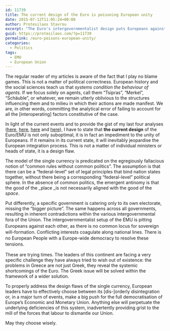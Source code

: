 ```yaml
---
id: 11739
title: The current design of the Euro is poisoning European unity
date: 2015-07-12T11:05:24+00:00
author: Protesilaos Stavrou
excerpt: "The Euro's intergovernmentalist design puts Europeans against each other. There is no common locus for sovereign will-formation. Federalisation needed."
guid: https://protesilaos.com/?p=11739
permalink: /euro-poisons-european-unity/
categories:
  - Politics
tags:
  - EMU
  - European Union
---
```

The regular reader of my articles is aware of the fact that I play no blame games. This is not a matter of political correctness. European history and the social sciences teach us that _systems condition the behaviour of agents_. If we focus solely on agents, call them &#8220;Tsipras&#8221;, &#8220;Merkel&#8221;, &#8220;Schäuble&#8221;, or whatever, we remain utterly oblivious to the structures influencing them and to milieu in which their actions are made manifest. We are, in other words, committing the analytical error of failing to account for all the [interoperating] factors constitutive of the case.

In light of the current events and to provide the gist of my last four analyses ([here](https://protesilaos.com/leftism-euro-compatibility/), [here](https://protesilaos.com/notes-completing-emu/), [here](https://protesilaos.com/eurogroup-democracy/) and [here](https://protesilaos.com/greek-referendum-radical-uncertainty/)), I have to state that **the current design** of the Euro/EMU is not only suboptimal, it is in fact an impediment to the unity of Europeans. If it remains in its current state, it will inevitably jeopardise the European integration process. This is not a matter of individual ministers or heads of state, it is a design flaw.

The model of the single currency is predicated on the egregiously fallacious notion of &#8220;common rules without common politics&#8221;. The assumption is that there can be a &#8220;federal-level&#8221; set of legal principles that bind nation states together, without there being a corresponding &#8220;federal-level&#8221; political sphere. In the absence of common politics, the emergent antinomy is that the good of the _place _is not necessarily aligned with the good of the _space_.

Put differently, a specific government is catering only to its own electorate, missing the &#8220;bigger picture&#8221;. The same happens across all governments, resulting in inherent contradictions within the various intergovernmental fora of the Union. <span style="line-height: 1.375;">The intergovernmentalist setup of the EMU is pitting Europeans against each other, as there is no common locus for sovereign will-formation. Conflicting interests coagulate along national lines. There is no European People with a Europe-wide democracy to resolve these tensions.</span>

These are trying times. The leaders of this continent are facing a very specific challenge they have always tried to wish out of existence: the problems in Greece are not just Greek, they reveal the systemic shortcomings of the Euro. The Greek issue will be solved within the framework of a wider solution.

To properly address the design flaws of the single currency, European leaders have to effectively choose between its [dis-]orderly disintegration or, in a major turn of events, make a big push for the full democratisation of Europe&#8217;s Economic and Monetary Union. Anything else will perpetuate the underlying deficiencies of this system, inadvertently providing grist to the mill of the forces that labour to dismantle our Union.

May they choose wisely.
